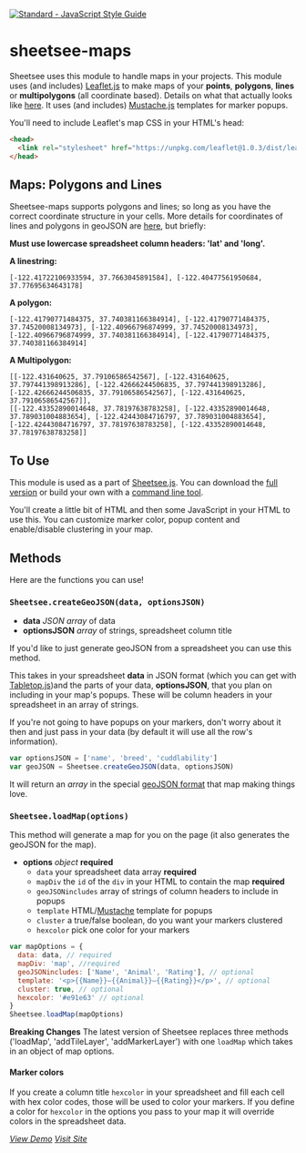 [![Standard - JavaScript Style Guide](https://cdn.rawgit.com/feross/standard/master/badge.svg)](https://github.com/feross/standard)

# sheetsee-maps

Sheetsee uses this module to handle maps in your projects. This module uses (and includes) [Leaflet.js](http://leafletjs.com) to make maps of your **points**, **polygons**, **lines** or **multipolygons** (all coordinate based). Details on what that actually looks like [here](http://leafletjs.com/examples/geojson.html). It uses (and includes) [Mustache.js](https://mustache.github.io) templates for marker popups.

You'll need to include Leaflet's map CSS in your HTML's head:

```html
<head>
  <link rel="stylesheet" href="https://unpkg.com/leaflet@1.0.3/dist/leaflet.css" />
</head>
```

## Maps: Polygons and Lines

Sheetsee-maps supports polygons and lines; so long as you have the correct coordinate structure in your cells. More details for coordinates of lines and polygons in geoJSON are [here](http://leafletjs.com/examples/geojson.html), but briefly:

**Must use lowercase spreadsheet column headers: 'lat' and 'long'.**

**A linestring:**

```text
[-122.41722106933594, 37.7663045891584], [-122.40477561950684, 37.77695634643178]
```

**A polygon:**

```text
[-122.41790771484375, 37.740381166384914], [-122.41790771484375, 37.74520008134973], [-122.40966796874999, 37.74520008134973],[-122.40966796874999, 37.740381166384914], [-122.41790771484375, 37.740381166384914]
```

**A Multipolygon:**

```text
[[-122.431640625, 37.79106586542567], [-122.431640625, 37.797441398913286], [-122.42666244506835, 37.797441398913286],[-122.42666244506835, 37.79106586542567], [-122.431640625, 37.79106586542567]],
[[-122.43352890014648, 37.78197638783258], [-122.43352890014648, 37.789031004883654], [-122.42443084716797, 37.789031004883654], [-122.42443084716797, 37.78197638783258], [-122.43352890014648, 37.78197638783258]]
```

## To Use

This module is used as a part of [Sheetsee.js](http://jlord.us/sheetsee.js). You can download the [full version](https://github.com/jlord/sheetsee.js/blob/master/js/sheetsee.js) or build your own with a [command line tool](https://github.com/jlord/sheetsee).

You'll create a little bit of HTML and then some JavaScript in your HTML to use this. You can customize marker color, popup content and enable/disable clustering in your map.

## Methods

Here are the functions you can use!

### `Sheetsee.createGeoJSON(data, optionsJSON)`

- **data** _JSON array_ of data
- **optionsJSON** _array_ of strings, spreadsheet column title

If you'd like to just generate geoJSON from a spreadsheet you can use this method.

This takes in your spreadsheet **data** in JSON format (which you can get with [Tabletop.js]())and the parts of your data, **optionsJSON**,  that you plan on including in your map's popups. These will be column headers in your spreadsheet in an array of strings.

If you're not going to have popups on your markers, don't worry about it then and just pass in your data (by default it will use all the row's information).

```javascript
var optionsJSON = ['name', 'breed', 'cuddlability']
var geoJSON = Sheetsee.createGeoJSON(data, optionsJSON)
```

It will return an _array_ in the special [geoJSON format](http://geojson.org) that map making things love.

### `Sheetsee.loadMap(options)`

This method will generate a map for you on the page (it also generates the geoJSON for the map).

- **options**  _object_ **required**
  - `data` your spreadsheet data array **required**
  - `mapDiv` the `id` of the `div` in your HTML to contain the map **required**
  - `geoJSONincludes` array of strings of column headers to include in popups
  - `template` HTML/[Mustache](https://mustache.github.io) template for popups
  - `cluster` a true/false boolean, do you want your markers clustered
  - `hexcolor` pick one color for your markers

```js
var mapOptions = {
  data: data, // required
  mapDiv: 'map', //required
  geoJSONincludes: ['Name', 'Animal', 'Rating'], // optional
  template: '<p>{{Name}}—{{Animal}}—{{Rating}}</p>', // optional
  cluster: true, // optional
  hexcolor: '#e91e63' // optional
}
Sheetsee.loadMap(mapOptions)
```

**Breaking Changes** The latest version of Sheetsee replaces three methods ('loadMap', 'addTileLayer', 'addMarkerLayer') with one `loadMap` which takes in an object of map options.

#### Marker colors

If you create a column title `hexcolor` in your spreadsheet and fill each cell with hex color codes, those will be used to color your markers. If you define a color for `hexcolor` in the options you pass to your map it will override colors in the spreadsheet data.

_[View Demo](http://jlord.us/sheetsee.js/demos/demo-maps.html)_
_[Visit Site](http://jlord.us/sheetsee.js)_
